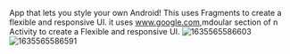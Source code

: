 App that lets you style your own Android! This uses Fragments to create a flexible and responsive UI.
it uses <a name="Fragment">www.google.com</a>,mdoular section of n Activity to create a Flexible and responsive UI.
![1635565586603](https://user-images.githubusercontent.com/76480203/139519241-43ce84fb-14b6-479a-9cc9-a0a7661f498f.jpg)
![1635565586591](https://user-images.githubusercontent.com/76480203/139519249-3ed50300-e0ba-443f-a9cf-01ed4f54d10b.jpg)
